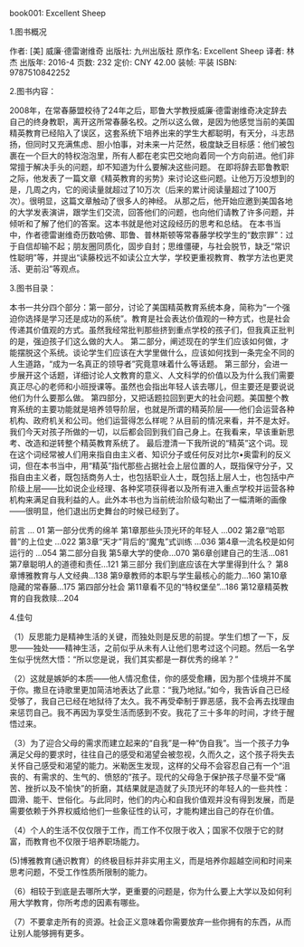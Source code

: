 book001: Excellent Sheep

1.图书概况

作者: [美] 威廉·德雷谢维奇 
出版社: 九州出版社
原作名: Excellent Sheep
译者: 林杰 
出版年: 2016-4
页数: 232
定价: CNY 42.00
装帧: 平装
ISBN: 9787510842252

2.图书内容：

2008年，在常春藤盟校待了24年之后，耶鲁大学教授威廉·德雷谢维奇决定辞去自己的终身教职，离开这所常春藤名校。之所以这么做，是因为他感觉当前的美国精英教育已经陷入了误区，这套系统下培养出来的学生大都聪明，有天分，斗志昂扬，但同时又充满焦虑、胆小怕事，对未来一片茫然，极度缺乏目标感：他们被包裹在一个巨大的特权泡泡里，所有人都在老实巴交地向着同一个方向前进。他们非常擅于解决手头的问题，却不知道为什么要解决这些问题。
在即将辞去耶鲁教职之际，他发表了一篇文章《精英教育的劣势》来讨论这些问题。让他万万没想到的是，几周之内，它的阅读量就超过了10万次（后来的累计阅读量超过了100万次）。很明显，这篇文章触动了很多人的神经。
从那之后，他开始应邀到美国各地的大学发表演讲，跟学生们交流，回答他们的问题，也向他们请教了许多问题，并倾听和了解了他们的答案。这本书就是他对这段经历的思考和总结。
在本书当中，作者德雷谢维奇历数哈佛、耶鲁、普林斯顿等常春藤学校学生的“数宗罪”：过于自信却输不起；朋友圈同质化，固步自封；思维僵硬，与社会脱节，缺乏“常识性聪明”等，并提出“读藤校远不如读公立大学，学校更重视教育、教学方法也更灵活、更前沿”等观点。

3.图书目录：

本书一共分四个部分：第一部分，讨论了美国精英教育系统本身，简称为“一个强迫你选择是学习还是成功的系统”。教育是社会表达价值观的一种方式，也是社会传递其价值观的方式。虽然我经常批判那些挤到重点学校的孩子们，但我真正批判的是，强迫孩子们这么做的大人。
第二部分，阐述现在的学生们应该如何做，才能摆脱这个系统。谈论学生们应该在大学里做什么，应该如何找到一条完全不同的人生道路，“成为一名真正的领导者”究竟意味着什么等话题。
第三部分，会进一步展开这个话题，详细讨论人文教育的意义、人文科学的价值以及为什么我们需要真正尽心的老师和小班授课等。虽然也会指出年轻人该去哪儿，但主要还是要说说他们为什么要那么做。
第四部分，又把话题拉回到更大的社会问题。美国整个教育系统的主要功能就是培养领导阶层，也就是所谓的精英阶层——他们会运营各种机构、政府机关和公司。他们运营得怎么样呢？从目前的情况来看，并不是太好。我们今天对孩子所做的一切，以后都会回到我们自己身上。在我看来，早该重新思考、改造和逆转整个精英教育系统了。
最后澄清一下我所说的“精英”这个词。现在这个词经常被人们用来指自由主义者、知识分子或任何反对比尔•奥雷利的反义词，但在本书当中，用“精英”指代那些占据社会上层位置的人，既指保守分子，又指自由主义者，既包括商务人士，也包括职业人士，既包括上层人士，也包括中产阶级上层——比如说企业经理、各种奖项获得者以及所有进入重点学校并运营各种机构来满足自我利益的人。此外本书也为当前统治阶级勾勒出了一幅清晰的画像——很明显，他们退出历史舞台的时候已经到了。

前言 … 01
第一部分优秀的绵羊
第1章那些头顶光环的年轻人 …002
第2章“哈耶普”的上位史 …022
第3章“天才”背后的“魔鬼”式训练 …036
第4章一流名校是如何运行的 …054
第二部分自我
第5章大学的使命…070
第6章创建自己的生活…081
第7章聪明人的道德和责任…121
第三部分	我们到底应该在大学里得到什么？
第8章博雅教育与人文经典…138
第9章教师的本职与学生最核心的能力…160
第10章	隐藏的常春藤…175
第四部分社会
第11章看不见的“特权堡垒”…186
第12章精英教育的自我救赎…204

4.佳句

（1）反思能力是精神生活的关键，而独处则是反思的前提。学生们想了一下，反思——独处——精神生活，之前似乎从未有人让他们思考过这个问题。然后一名学生似乎恍然大悟：“所以您是说，我们其实都是一群优秀的绵羊？”

（2）这就是嫉妒的本质——他人情况愈佳，你的感受愈糟，因为那个佳境并不属于你。撒旦在诗歌里更加简洁地表达了此意：“我乃地狱。”如今，我告诉自己已经受够了，我自己已经在地狱待了太久。我不再受牵制于罪恶感，我不会再去找理由来惩罚自己。我不再因为享受生活而感到不安。我花了三十多年的时间，才终于醒悟过来。 

（3）为了迎合父母的需求而建立起来的“自我”是一种“伪自我”。当一个孩子力争满足父母的要求时，往往自己的感受和渴望会被忽视，久而久之，这个孩子将失去关怀自己感受和渴望的能力。米勒医生发现，这样的父母不会容忍自己有一个“沮丧的、有需求的、生气的、愤怒的”孩子。现代的父母急于保护孩子尽量不受“痛苦、挫折以及不愉快”的折磨，其结果就是造就了头顶光环的年轻人的一些共性：圆滑、能干、世俗化。与此同时，他们的内心和自我价值观并没有得到发展，而是需要依赖于外界权威给他们一些象征性的认可，才能构建出自己的存在价值。

（4）个人的生活不仅仅限于工作，而工作不仅限于收入；国家不仅限于它的财富，而教育也不仅限于培养职场能力。

(5)博雅教育(通识教育）的终极目标并非实用主义，而是培养你超越空间和时间来思考问题，不受工作性质所限制的能力。

（6）相较于到底是去哪所大学，更重要的问题是，你为什么要上大学以及如何利用大学教育，你所考虑的因素有哪些。

（7）不要拿走所有的资源。社会正义意味着你需要放弃一些你拥有的东西，从而让别人能够拥有更多。
